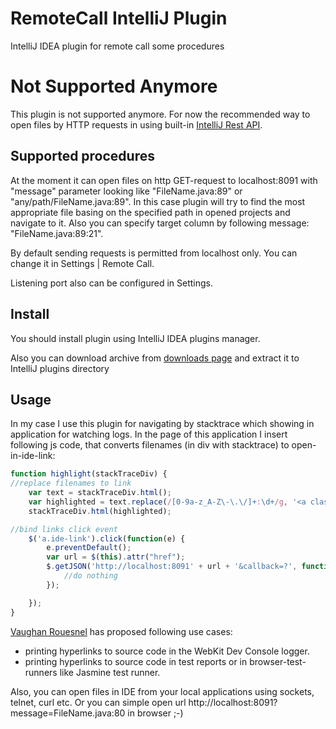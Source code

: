 RemoteCall IntelliJ Plugin
===================

IntelliJ IDEA plugin for remote call some procedures

Not Supported Anymore
=====================

This plugin is not supported anymore. For now the recommended way to open files by HTTP requests in using built-in [IntelliJ Rest API](http://develar.org/idea-rest-api/#api-Platform-file).


Supported procedures
--------------------------------

At the moment it can open files on http GET-request to localhost:8091 with "message" parameter looking like "FileName.java:89" or "any/path/FileName.java:89".
In this case plugin will try to find the most appropriate file basing on the specified path in opened projects and navigate to it. Also you can specify target column by following message: "FileName.java:89:21".

By default sending requests is permitted from localhost only. You can change it in Settings | Remote Call.
    
Listening port also can be configured in Settings.

Install
---------

You should install plugin using IntelliJ IDEA plugins manager.

Also you can download archive from [downloads page](https://github.com/zolotov/RemoteCall/archives/master) and extract it to IntelliJ plugins directory

Usage
---------

In my case I use this plugin for navigating by stacktrace which showing in application for watching logs. In the page of this application I insert following js code, that converts filenames (in div with stacktrace) to open-in-ide-link:

```javascript
function highlight(stackTraceDiv) {
//replace filenames to link
    var text = stackTraceDiv.html();
	var highlighted = text.replace(/[0-9a-z_A-Z\-\.\/]+:\d+/g, '<a class="ide-link" href="/?message=$&">$&</a>');
	stackTraceDiv.html(highlighted);

//bind links click event
	$('a.ide-link').click(function(e) {
		e.preventDefault();
		var url = $(this).attr("href");
		$.getJSON('http://localhost:8091' + url + '&callback=?', function(json) {
			//do nothing
		});

	});
}
```

[Vaughan Rouesnel](https://github.com/vjpr) has proposed following use cases:

- printing hyperlinks to source code in the WebKit Dev Console logger. 
- printing hyperlinks to source code in test reports or in browser-test-runners like Jasmine test runner.

Also, you can open files in IDE from your local applications using sockets, telnet, curl etc. Or you can simple open url http://localhost:8091?message=FileName.java:80 in browser ;-)

